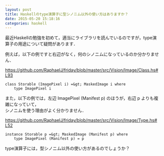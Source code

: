 ```yaml
---
layout: post
title: Haskellのtype演算子に型シノニム以外の使い方はありますか？
date: 2015-05-20 15:18:16
categories: haskell
---
```

<p>最近Haskellの勉強を初めて，適当にライブラリを読んでいるのですが，type演算子の用途について疑問があります．</p>

<p>例えば，以下の例ですと右辺がなく，何のシノニムになっているのか分かりません．</p>

<p><a href="https://github.com/RaphaelJ/friday/blob/master/src/Vision/Image/Class.hs#L93">https://github.com/RaphaelJ/friday/blob/master/src/Vision/Image/Class.hs#L93</a></p>

```
class Storable (ImagePixel i) =&gt; MaskedImage i where
    type ImagePixel i
```

<p>また，以下の例では，左辺 ImagePixel (Manifest p) のほうが，右辺 p よりも複雑になっていて，<br>
シノニムを使う理由がよく分かりません．</p>

<p><a href="https://github.com/RaphaelJ/friday/blob/master/src/Vision/Image/Type.hs#L52">https://github.com/RaphaelJ/friday/blob/master/src/Vision/Image/Type.hs#L52</a></p>

```
instance Storable p =&gt; MaskedImage (Manifest p) where
    type ImagePixel (Manifest p) = p
```

<p>type演算子には，型シノニム以外の使い方があるのでしょうか？</p>

